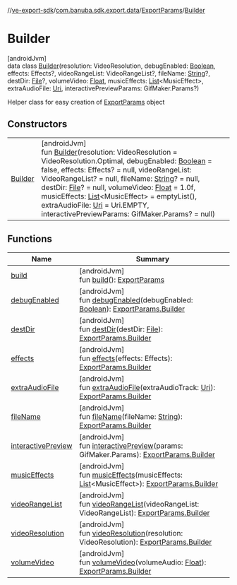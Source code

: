 //[ve-export-sdk](../../../../index.md)/[com.banuba.sdk.export.data](../../index.md)/[ExportParams](../index.md)/[Builder](index.md)

# Builder

[androidJvm]\
data class [Builder](index.md)(resolution: VideoResolution, debugEnabled: [Boolean](https://kotlinlang.org/api/latest/jvm/stdlib/kotlin/-boolean/index.html), effects: Effects?, videoRangeList: VideoRangeList?, fileName: [String](https://kotlinlang.org/api/latest/jvm/stdlib/kotlin/-string/index.html)?, destDir: [File](https://developer.android.com/reference/kotlin/java/io/File.html)?, volumeVideo: [Float](https://kotlinlang.org/api/latest/jvm/stdlib/kotlin/-float/index.html), musicEffects: [List](https://kotlinlang.org/api/latest/jvm/stdlib/kotlin.collections/-list/index.html)&lt;MusicEffect&gt;, extraAudioFile: [Uri](https://developer.android.com/reference/kotlin/android/net/Uri.html), interactivePreviewParams: GifMaker.Params?)

Helper class for easy creation of [ExportParams](../index.md) object

## Constructors

| | |
|---|---|
| [Builder](-builder.md) | [androidJvm]<br>fun [Builder](-builder.md)(resolution: VideoResolution = VideoResolution.Optimal, debugEnabled: [Boolean](https://kotlinlang.org/api/latest/jvm/stdlib/kotlin/-boolean/index.html) = false, effects: Effects? = null, videoRangeList: VideoRangeList? = null, fileName: [String](https://kotlinlang.org/api/latest/jvm/stdlib/kotlin/-string/index.html)? = null, destDir: [File](https://developer.android.com/reference/kotlin/java/io/File.html)? = null, volumeVideo: [Float](https://kotlinlang.org/api/latest/jvm/stdlib/kotlin/-float/index.html) = 1.0f, musicEffects: [List](https://kotlinlang.org/api/latest/jvm/stdlib/kotlin.collections/-list/index.html)&lt;MusicEffect&gt; = emptyList(), extraAudioFile: [Uri](https://developer.android.com/reference/kotlin/android/net/Uri.html) = Uri.EMPTY, interactivePreviewParams: GifMaker.Params? = null) |

## Functions

| Name | Summary |
|---|---|
| [build](build.md) | [androidJvm]<br>fun [build](build.md)(): [ExportParams](../index.md) |
| [debugEnabled](debug-enabled.md) | [androidJvm]<br>fun [debugEnabled](debug-enabled.md)(debugEnabled: [Boolean](https://kotlinlang.org/api/latest/jvm/stdlib/kotlin/-boolean/index.html)): [ExportParams.Builder](index.md) |
| [destDir](dest-dir.md) | [androidJvm]<br>fun [destDir](dest-dir.md)(destDir: [File](https://developer.android.com/reference/kotlin/java/io/File.html)): [ExportParams.Builder](index.md) |
| [effects](effects.md) | [androidJvm]<br>fun [effects](effects.md)(effects: Effects): [ExportParams.Builder](index.md) |
| [extraAudioFile](extra-audio-file.md) | [androidJvm]<br>fun [extraAudioFile](extra-audio-file.md)(extraAudioTrack: [Uri](https://developer.android.com/reference/kotlin/android/net/Uri.html)): [ExportParams.Builder](index.md) |
| [fileName](file-name.md) | [androidJvm]<br>fun [fileName](file-name.md)(fileName: [String](https://kotlinlang.org/api/latest/jvm/stdlib/kotlin/-string/index.html)): [ExportParams.Builder](index.md) |
| [interactivePreview](interactive-preview.md) | [androidJvm]<br>fun [interactivePreview](interactive-preview.md)(params: GifMaker.Params): [ExportParams.Builder](index.md) |
| [musicEffects](music-effects.md) | [androidJvm]<br>fun [musicEffects](music-effects.md)(musicEffects: [List](https://kotlinlang.org/api/latest/jvm/stdlib/kotlin.collections/-list/index.html)&lt;MusicEffect&gt;): [ExportParams.Builder](index.md) |
| [videoRangeList](video-range-list.md) | [androidJvm]<br>fun [videoRangeList](video-range-list.md)(videoRangeList: VideoRangeList): [ExportParams.Builder](index.md) |
| [videoResolution](video-resolution.md) | [androidJvm]<br>fun [videoResolution](video-resolution.md)(resolution: VideoResolution): [ExportParams.Builder](index.md) |
| [volumeVideo](volume-video.md) | [androidJvm]<br>fun [volumeVideo](volume-video.md)(volumeAudio: [Float](https://kotlinlang.org/api/latest/jvm/stdlib/kotlin/-float/index.html)): [ExportParams.Builder](index.md) |
